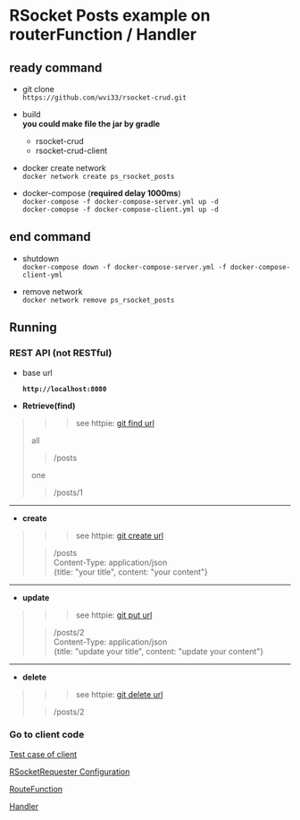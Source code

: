 # RSocket Posts example on routerFunction / Handler

## ready command

- git clone  
`https://github.com/wvi33/rsocket-crud.git`

- build  
  **you could make file the jar by gradle**
  - rsocket-crud
  - rsocket-crud-client

- docker create network  
`docker network create ps_rsocket_posts`

- docker-compose  (__required delay 1000ms__)  
`docker-compose -f docker-compose-server.yml up -d`      
`docker-comopse -f docker-compose-client.yml up -d`  

## end command

- shutdown  
`docker-compose down -f docker-compose-server.yml -f docker-compose-client-yml`

- remove network    
`docker network remove ps_rsocket_posts`


## Running

### REST API (not RESTful)

- base url  

    **`http://localhost:8080`**

- **Retrieve(find)**
> > > see httpie: [git find url](https://github.com/wiv33/rsocket-crud/blob/master/rsocket-crud-client/src/main/java/org/psawesome/rsocketcrudclient/http/handler/Posts-find.http)  
>
> all  
> > /posts  
>  
> one  
> > /posts/1
---

- **create**
> > > see httpie: [git create url](https://github.com/wiv33/rsocket-crud/blob/master/rsocket-crud-client/src/main/java/org/psawesome/rsocketcrudclient/http/handler/Posts.save.http)
>
> > /posts  
> > Content-Type: application/json  
> > {title: "your title", content: "your content"}
>

---

- **update**
> > > see httpie: [git put url](https://github.com/wiv33/rsocket-crud/blob/master/rsocket-crud-client/src/main/java/org/psawesome/rsocketcrudclient/http/handler/Posts-put.http)
>
> > /posts/2  
> > Content-Type: application/json  
> > {title: "update your title", content: "update your content"}  
>
---
- **delete**
> > > see httpie: [git delete url](https://github.com/wiv33/rsocket-crud/blob/master/rsocket-crud-client/src/main/java/org/psawesome/rsocketcrudclient/http/handler/Posts-delete.http)
>
> > /posts/2
>
>

### Go to client code

[Test case of client](https://github.com/wiv33/rsocket-crud/blob/master/rsocket-crud-client/src/test/java/org/psawesome/rsocketcrudclient/http/PostClientControllerTest.java)

[RSocketRequester Configuration](https://github.com/wiv33/rsocket-crud/blob/master/rsocket-crud-client/src/main/java/org/psawesome/rsocketcrudclient/http/RSocketRequesterBean.java)

[RouteFunction](https://github.com/wiv33/rsocket-crud/blob/master/rsocket-crud-client/src/main/java/org/psawesome/rsocketcrudclient/http/router/MyPostRouter.java)

[Handler](https://github.com/wiv33/rsocket-crud/blob/master/rsocket-crud-client/src/main/java/org/psawesome/rsocketcrudclient/http/handler/MyPostHandler.java)